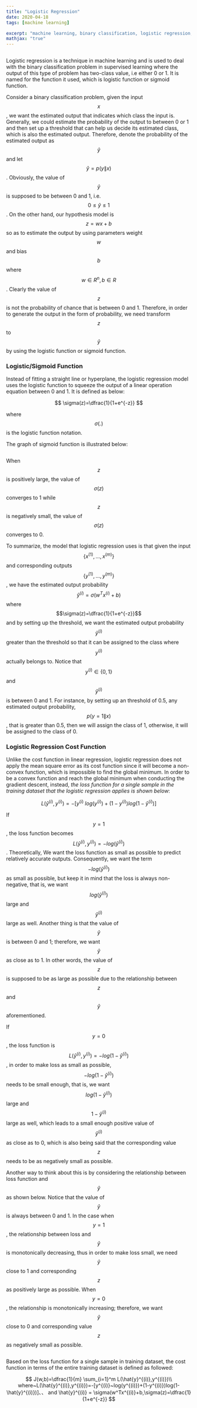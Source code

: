 ```yaml
---
title: "Logistic Regression"
date: 2020-04-18
tags: [machine learning]

excerpt: "machine learning, binary classification, logistic regression, logistic funtion"
mathjax: "true"
---
```

<img src="{{ site.url }}{{ site.baseurl }}/images/logistic regression/header_img.png" alt="">


Logistic regression is a technique in machine learning and is used to deal with the binary classification problem in supervised learning where the output of this type of problem has two-class value, i.e either 0 or 1. It is named for the function it used, which is logistic function or sigmoid function.

Consider a binary classification problem, given the input $$x$$, we want the estimated output that indicates which class the input is. Generally, we could estimate the probability of the output to between 0 or 1 and then set up a threshold that can help us decide its estimated class, which is also the estimated output. Therefore, denote the probability of the estimated output as $$\hat{y}$$ and let $$ \hat{y} = p(y\|x) $$. Obviously, the value of $$\hat{y}$$ is supposed to be between 0 and 1, i.e. $$0 \le \hat{y} \le 1$$. On the other hand, our hypothesis model is $$z=wx+b$$ so as to estimate the output by using parameters weight $$w$$ and bias $$b$$ where $$w\in R^n, b\in R$$. Clearly the value of $$z$$ is not the probability of chance that is between 0 and 1. Therefore, in order to generate the output in the form of probability, we need transform $$z$$ to $$\hat{y}$$ by using the logistic function or sigmoid function.


### Logistic/Sigmoid Function
Instead of fitting a straight line or hyperplane, the logistic regression model uses the logistic function to squeeze the output of a linear operation equation between 0 and 1. It is defined as below:

$$
\sigma(z)=\dfrac{1}{1+e^{-z}}
$$

where $$\sigma(.)$$ is the logistic function notation.

The graph of sigmoid function is illustrated below:

<img src="{{ site.url }}{{ site.baseurl }}/images/logistic regression/sigmoid_function.jfif" alt="">

When $$z$$ is positively large, the value of $$\sigma(z)$$ converges to 1 while $$z$$ is negatively small, the value of $$\sigma(z)$$ converges to 0.

To summarize, the model that logistic regression uses is that given the input $$\{x^{(1)},...,x^{(m)}\}$$ and corresponding outputs $$\{y^{(1)},...,y^{(m)}\}$$, we have the estimated output probability $$\hat{y}^{(i)}=\sigma(w^Tx^{(i)}+b)$$ where $$\sigma(z)=\dfrac{1}{1+e^{-z}}$$ and by setting up the threshold, we want the estimated output probability $$\hat{y}^{(i)}$$ greater than the threshold so that it can be assigned to the class where $$y^{(i)}$$ actually belongs to. Notice that $$y^{(i)}\in\{ 0,1\}$$ and $$\hat{y}^{(i)}$$ is between 0 and 1. For instance, by setting up an threshold of 0.5, any estimated output probability, $$p(y=1\|x)$$, that is greater than 0.5, then we will assign the class of 1, otherwise, it will be assigned to the class of 0.

### Logistic Regression Cost Function
Unlike the cost function in linear regression, logistic regression does not apply the mean square error as its cost function since it will become a non-convex function, which is impossible to find the global minimum. In order to be a convex function and reach the global minimum when conducting the gradient descent, instead, *the loss function for a single sample in the training dataset that the logistic regression applies is shown below*:

$$
L(\hat{y}^{(i)},y^{(i)})=-[y^{(i)}~log(y^{(i)})+(1-y^{(i)})log(1-\hat{y}^{(i)})]
$$

If $$y=1$$, the loss function becomes $$L(\hat{y}^{(i)},y^{(i)})=-log(\hat{y}^{(i)})$$. Theoretically, We want the loss function as small as possible to predict relatively accurate outputs. Consequently, we want the term $$-log(\hat{y}^{(i)})$$ as small as possible, but keep it in mind that the loss is always non-negative, that is, we want $$log(\hat{y}^{(i)})$$ large and $$\hat{y}^{(i)}$$ large as well. Another thing is that the value of $$\hat{y}$$ is between 0 and 1; therefore, we want $$\hat{y}$$ as close as to 1. In other words, the value of $$z$$ is supposed to be as large as possible due to the relationship between $$z$$ and $$\hat{y}$$ aforementioned.

If $$y=0$$, the loss function is $$L(\hat{y}^{(i)},y^{(i)})=-log(1-\hat{y}^{(i)})$$, in order to make loss as small as possible, $$-log(1-\hat{y}^{(i)})$$ needs to be small enough, that is, we want $$log(1-\hat{y}^{(i)})$$ large and $$1-\hat{y}^{(i)}$$ large as well, which leads to a small enough positive value of $$\hat{y}^{(i)}$$ as close as to 0, which is also being said that the corresponding value $$z$$ needs to be as negatively small as possible.

Another way to think about this is by considering the relationship between loss function and $$\hat{y}$$ as shown below. Notice that the value of $$\hat{y}$$ is always between 0 and 1. In the case when $$y=1$$, the relationship between loss and $$\hat{y}$$ is monotonically decreasing, thus in order to make loss small, we need $$\hat{y}$$ close to 1 and corresponding $$z$$ as positively large as possible. When $$y=0$$, the relationship is monotonically increasing; therefore, we want $$\hat{y}$$ close to 0 and corresponding value $$z$$ as negatively small as possible.

<img src="{{ site.url }}{{ site.baseurl }}/images/logistic regression/loss_vs_y.PNG" alt="">

Based on the loss function for a single sample in training dataset, the cost function in terms of the entire training dataset is defined as followed:

$$
J(w,b)=\dfrac{1}{m} \sum_{i=1}^m L(\hat{y}^{(i)},y^{(i)})\\
where~L(\hat{y}^{(i)},y^{(i)})=-[y^{(i)}~log(y^{(i)})+(1-y^{(i)})log(1-\hat{y}^{(i)})]、、
and \hat{y}^{(i)} = \sigma(w^Tx^{(i)}+b,\sigma(z)=\dfrac{1}{1+e^{-z}}
$$
